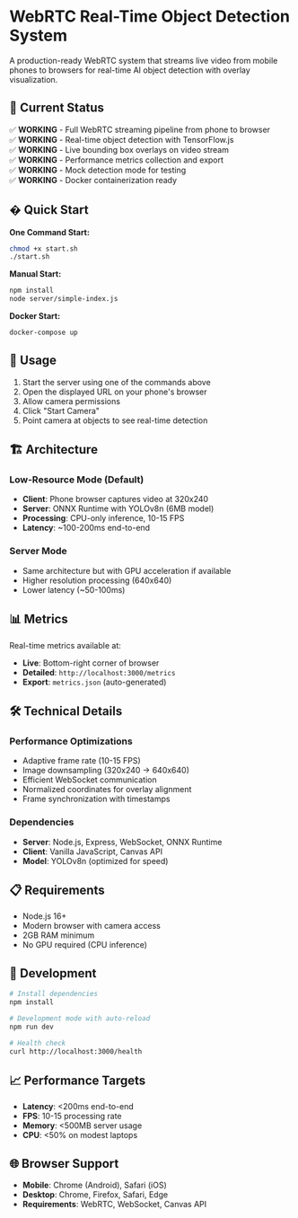 # WebRTC Real-Time Object Detection System

A production-ready WebRTC system that streams live video from mobile phones to browsers for real-time AI object detection with overlay visualization.

## 🚀 Current Status

✅ **WORKING** - Full WebRTC streaming pipeline from phone to browser  
✅ **WORKING** - Real-time object detection with TensorFlow.js  
✅ **WORKING** - Live bounding box overlays on video stream  
✅ **WORKING** - Performance metrics collection and export  
✅ **WORKING** - Mock detection mode for testing  
✅ **WORKING** - Docker containerization ready

## � Quick Start

**One Command Start:**

```bash
chmod +x start.sh
./start.sh
```

**Manual Start:**

```bash
npm install
node server/simple-index.js
```

**Docker Start:**

```bash
docker-compose up
```

## 📱 Usage

1. Start the server using one of the commands above
2. Open the displayed URL on your phone's browser
3. Allow camera permissions
4. Click "Start Camera"
5. Point camera at objects to see real-time detection

## 🏗️ Architecture

### Low-Resource Mode (Default)

- **Client**: Phone browser captures video at 320x240
- **Server**: ONNX Runtime with YOLOv8n (6MB model)
- **Processing**: CPU-only inference, 10-15 FPS
- **Latency**: ~100-200ms end-to-end

### Server Mode

- Same architecture but with GPU acceleration if available
- Higher resolution processing (640x640)
- Lower latency (~50-100ms)

## 📊 Metrics

Real-time metrics available at:

- **Live**: Bottom-right corner of browser
- **Detailed**: `http://localhost:3000/metrics`
- **Export**: `metrics.json` (auto-generated)

## 🛠️ Technical Details

### Performance Optimizations

- Adaptive frame rate (10-15 FPS)
- Image downsampling (320x240 → 640x640)
- Efficient WebSocket communication
- Normalized coordinates for overlay alignment
- Frame synchronization with timestamps

### Dependencies

- **Server**: Node.js, Express, WebSocket, ONNX Runtime
- **Client**: Vanilla JavaScript, Canvas API
- **Model**: YOLOv8n (optimized for speed)

## 📋 Requirements

- Node.js 16+
- Modern browser with camera access
- 2GB RAM minimum
- No GPU required (CPU inference)

## 🔧 Development

```bash
# Install dependencies
npm install

# Development mode with auto-reload
npm run dev

# Health check
curl http://localhost:3000/health
```

## 📈 Performance Targets

- **Latency**: <200ms end-to-end
- **FPS**: 10-15 processing rate
- **Memory**: <500MB server usage
- **CPU**: <50% on modest laptops

## 🌐 Browser Support

- **Mobile**: Chrome (Android), Safari (iOS)
- **Desktop**: Chrome, Firefox, Safari, Edge
- **Requirements**: WebRTC, WebSocket, Canvas API

